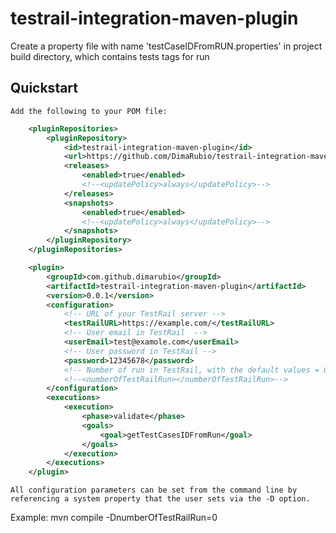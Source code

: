 testrail-integration-maven-plugin
============================

Create a property file with name 'testCaseIDFromRUN.properties' in project build directory, which contains tests tags for run

Quickstart
----------

    Add the following to your POM file:
```xml
    <pluginRepositories>
        <pluginRepository>
            <id>testrail-integration-maven-plugin</id>
            <url>https://github.com/DimaRubio/testrail-integration-maven-plugin/raw/mvn-repo/</url>
            <releases>
                <enabled>true</enabled>
                <!--<updatePolicy>always</updatePolicy>-->
            </releases>
            <snapshots>
                <enabled>true</enabled>
                <!--<updatePolicy>always</updatePolicy>-->
            </snapshots>
        </pluginRepository>
    </pluginRepositories>
```  
```xml
    <plugin>
        <groupId>com.github.dimarubio</groupId>
        <artifactId>testrail-integration-maven-plugin</artifactId>
        <version>0.0.1</version>
        <configuration>
            <!-- URL of your TestRail server -->
            <testRailURL>https://example.com/</testRailURL>
            <!-- User email in TestRail  -->
            <userEmail>test@examole.com</userEmail>
            <!-- User password in TestRail -->
            <password>12345678</password>
            <!-- Number of run in TestRail, with the default values = 0 -->
            <!--<numberOfTestRailRun></numberOfTestRailRun>-->
        </configuration>
        <executions>
            <execution>
                <phase>validate</phase>
                <goals>
                    <goal>getTestCasesIDFromRun</goal>
                </goals>
            </execution>
        </executions>
    </plugin>
```
    All configuration parameters can be set from the command line by referencing a system property that the user sets via the -D option.
Example: mvn compile -DnumberOfTestRailRun=0

